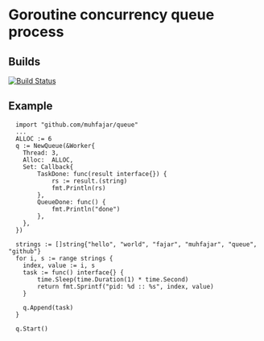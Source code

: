 # Goroutine concurrency queue process
## Builds
[![Build Status](https://travis-ci.org/muhfajar/queue.svg?branch=master)](https://travis-ci.org/muhfajar/queue)
## Example
```
  import "github.com/muhfajar/queue"
  ...
  ALLOC := 6
  q := NewQueue(&Worker{
  	Thread: 3,
  	Alloc:  ALLOC,
  	Set: Callback{
  		TaskDone: func(result interface{}) {
  			rs := result.(string)
  			fmt.Println(rs)
  		},
  		QueueDone: func() {
  			fmt.Println("done")
  		},
  	},
  })

  strings := []string{"hello", "world", "fajar", "muhfajar", "queue", "github"}
  for i, s := range strings {
  	index, value := i, s
  	task := func() interface{} {
  		time.Sleep(time.Duration(1) * time.Second)
  		return fmt.Sprintf("pid: %d :: %s", index, value)
  	} 

  	q.Append(task)
  }
 
  q.Start()
```

